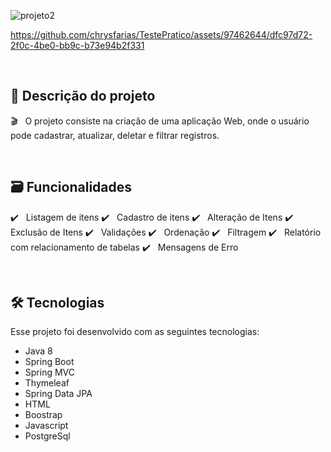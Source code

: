 
![projeto2](https://github.com/chrysfarias/TestePratico/assets/97462644/bd469e60-8ab8-4fbf-9fdb-981ab9c8a733)



https://github.com/chrysfarias/TestePratico/assets/97462644/dfc97d72-2f0c-4be0-bb9c-b73e94b2f331


  



<br/>

## 📑 Descrição do projeto

:clapper: &nbsp; O projeto consiste na criação de uma aplicação Web, onde o usuário pode cadastrar, atualizar, deletar e filtrar registros.

<br/>

## 🗃️ Funcionalidades

✔️ &nbsp; Listagem de itens
✔️ &nbsp; Cadastro de itens
✔️ &nbsp; Alteração de Itens
✔️ &nbsp; Exclusão de Itens
✔️ &nbsp; Validações
✔️ &nbsp; Ordenação
✔️ &nbsp; Filtragem
✔️ &nbsp; Relatório com relacionamento de tabelas
✔️ &nbsp; Mensagens de Erro

<br/>

## 🛠 Tecnologias

Esse projeto foi desenvolvido com as seguintes tecnologias:

* Java 8
* Spring Boot 
* Spring MVC
* Thymeleaf
* Spring Data JPA
* HTML
* Boostrap
* Javascript
* PostgreSql

<br/>


